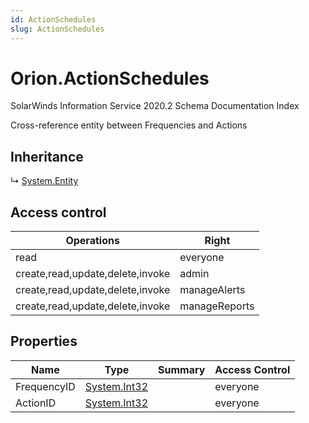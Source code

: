 ```yaml
---
id: ActionSchedules
slug: ActionSchedules
---
```


# Orion.ActionSchedules

SolarWinds Information Service 2020.2 Schema Documentation Index

Cross-reference entity between Frequencies and Actions

## Inheritance

↳ [System.Entity](./../System/Entity)

## Access control

| Operations | Right |
| ------ | ------ |
| read | everyone |
| create,read,update,delete,invoke | admin |
| create,read,update,delete,invoke | manageAlerts |
| create,read,update,delete,invoke | manageReports |

## Properties

| Name | Type | Summary | Access Control |
| ------ | ------ | ------ | ------ |
| FrequencyID | [System.Int32](https://docs.microsoft.com/en-us/dotnet/api/system.int32) |  | everyone |
| ActionID | [System.Int32](https://docs.microsoft.com/en-us/dotnet/api/system.int32) |  | everyone |


